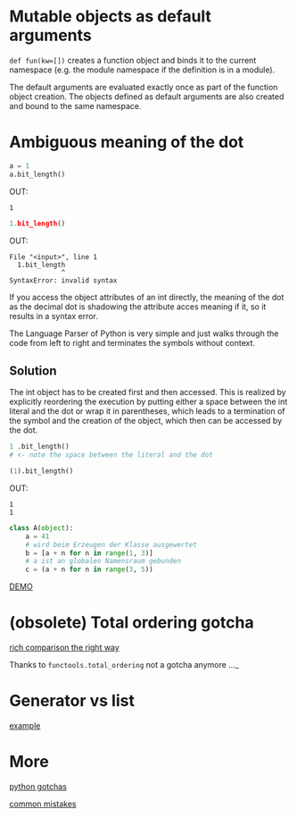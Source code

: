 # Mutable objects as default arguments 

`def fun(kw=[])` creates a function object and binds it to the current namespace (e.g. the module namespace if the definition is in a module).

The default arguments are evaluated exactly once as part of the function object creation. The objects defined as default arguments are also created and bound to the same namespace.

# Ambiguous meaning of the dot

```python
a = 1
a.bit_length()
```
OUT:

    1
    
```python
1.bit_length()
```
OUT:
   
    File "<input>", line 1
      1.bit_length
                 ^
    SyntaxError: invalid syntax

If you access the object attributes of an int directly, the meaning of the dot as the decimal dot is shadowing the attribute acces meaning if it, so it results in a syntax error.

The Language Parser of Python is very simple and just walks through the code from left to right and terminates the symbols without context.

## Solution

The int object has to be created first and then accessed. This is realized by explicitly reordering the execution by putting either a space between the int literal and the dot or wrap it in parentheses, which leads to a termination of the symbol and the creation of the object, which then can be accessed by the dot.

```python
1 .bit_length()
# <- note the space between the literal and the dot

(1).bit_length()
```

OUT:
   
    1
    1

```python
class A(object):
    a = 41
    # wird beim Erzeugen der Klasse ausgewertet
    b = [a + n for n in range(1, 3)]
    # a ist an globalen Namensraum gebunden
    c = (a + n for n in range(3, 5))
```

[DEMO](http://goo.gl/I6owCQ)

# (obsolete) Total ordering gotcha

[rich comparison the right way](https://regebro.wordpress.com/2010/12/13/python-implementing-rich-comparison-the-correct-way/)

Thanks to `functools.total_ordering` not a gotcha anymore ..._

# Generator vs list

[example](lists-vs-generators.py)


# More

[python gotchas](https://pythonconquerstheuniverse.wordpress.com/category/python-gotchas/)

[common mistakes](https://www.toptal.com/python/top-10-mistakes-that-python-programmers-make)
